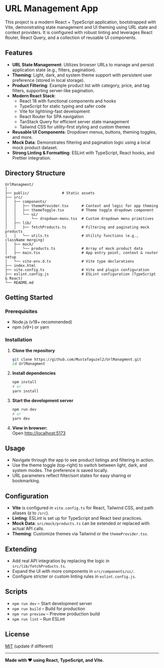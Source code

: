 # URL Management App

This project is a modern React + TypeScript application, bootstrapped with Vite, demonstrating state management and UI theming using URL state and context providers. It is configured with robust linting and leverages React Router, React Query, and a collection of reusable UI components.

## Features

- **URL State Management**: Utilizes browser URLs to manage and persist application state (e.g., filters, pagination).
- **Theming**: Light, dark, and system theme support with persistent user preference (stored in local storage).
- **Product Filtering**: Example product list with category, price, and tag filters, supporting server-like pagination.
- **Modern React Stack**:
  - React 18 with functional components and hooks
  - TypeScript for static typing and safer code
  - Vite for lightning-fast development
  - React Router for SPA navigation
  - TanStack Query for efficient server state management
  - Tailwind CSS for utility-first styling and custom themes
- **Reusable UI Components**: Dropdown menus, buttons, theming toggles, and more.
- **Mock Data**: Demonstrates filtering and pagination logic using a local mock product dataset.
- **Strong Linting & Formatting**: ESLint with TypeScript, React hooks, and Prettier integration.

## Directory Structure

```
UrlManagment/
│
├── public/               # Static assets
├── src/
│   ├── components/
│   │   ├── themeProvider.tsx      # Context and logic for app theming
│   │   ├── themeToggle.tsx        # Theme toggle dropdown component
│   │   └── ui/
│   │       └── dropdown-menu.tsx  # Custom dropdown menu primitives
│   ├── lib/
│   │   ├── fetchProducts.ts       # Filtering and paginating mock products
│   │   └── utils.ts               # Utility functions (e.g., className merging)
│   ├── mock/
│   │   └── products.ts            # Array of mock product data
│   ├── main.tsx                   # App entry point, context & router setup
│   └── vite-env.d.ts              # Vite type declarations
├── index.html
├── vite.config.ts                 # Vite and plugin configuration
├── eslint.config.js               # ESLint configuration (TypeScript & React)
└── README.md
```

## Getting Started

### Prerequisites

- Node.js (v18+ recommended)
- npm (v9+) or yarn

### Installation

1. **Clone the repository**
   ```bash
   git clone https://github.com/Mustafaguzel2/UrlManagment.git
   cd UrlManagment
   ```
2. **Install dependencies**
   ```bash
   npm install
   # or
   yarn install
   ```

3. **Start the development server**
   ```bash
   npm run dev
   # or
   yarn dev
   ```

4. **View in browser:**  
   Open [http://localhost:5173](http://localhost:5173)

## Usage

- Navigate through the app to see product listings and filtering in action.
- Use the theme toggle (top-right) to switch between light, dark, and system modes. The preference is saved locally.
- URL parameters reflect filter/sort states for easy sharing or bookmarking.

## Configuration

- **Vite** is configured in `vite.config.ts` for React, Tailwind CSS, and path aliases (`@` to `/src`).
- **Linting**: ESLint is set up for TypeScript and React best practices.
- **Mock Data**: `src/mock/products.ts` can be extended or replaced with actual API calls.
- **Theming**: Customize themes via Tailwind or the `themeProvider.tsx`.

## Extending

- Add real API integration by replacing the logic in `src/lib/fetchProducts.ts`.
- Expand the UI with more components in `src/components/ui/`.
- Configure stricter or custom linting rules in `eslint.config.js`.

## Scripts

- `npm run dev` – Start development server
- `npm run build` – Build for production
- `npm run preview` – Preview production build
- `npm run lint` – Run ESLint

## License

[MIT](LICENSE) (update if different)

---

**Made with ❤️ using React, TypeScript, and Vite.**
